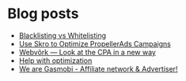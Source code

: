 # Blog posts
<!-- BLOG-POST-LIST:START -->
- [Blacklisting vs Whitelisting](https://afflift.com/f/threads/blacklisting-vs-whitelisting.10251/)
- [Use Skro to Optimize PropellerAds Campaigns](https://afflift.com/f/threads/use-skro-to-optimize-propellerads-campaigns.10269/)
- [Webvõrk — Look at the CPA in a new way](https://afflift.com/f/threads/webv%C3%B5rk-%E2%80%94-look-at-the-cpa-in-a-new-way.2820/)
- [Help with optimization](https://afflift.com/f/threads/help-with-optimization.10095/)
- [We are Gasmobi - Affiliate network &amp; Advertiser!](https://afflift.com/f/threads/we-are-gasmobi-affiliate-network-advertiser.4621/)
<!-- BLOG-POST-LIST:END -->

